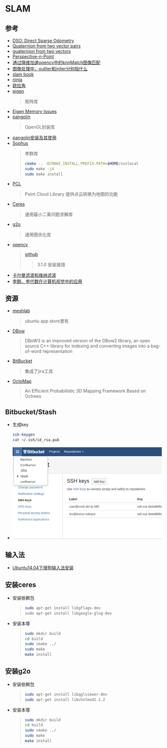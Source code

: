 # SLAM

## 参考

* [DSO: Direct Sparse Odometry](https://vision.in.tum.de/research/vslam/dso)
* [Quaternion from two vector pairs](https://stackoverflow.com/questions/19445934/quaternion-from-two-vector-pairs)
* [quaternion from two vectors](http://lolengine.net/blog/2013/09/18/beautiful-maths-quaternion-from-vectors)
* [Perspective-n-Point](https://en.wikipedia.org/wiki/Perspective-n-Point)
* [通过降维加速opencv中的knnMatch图像匹配](https://blog.csdn.net/yhyhbo/article/details/54620178c++)
* [图像处理中，outlier和inlier分别指什么](https://blog.csdn.net/daigualu/article/details/73866250)
* [slam book](https://github.com/gaoxiang12/slambook)
* [ninja](https://www.jianshu.com/p/d118615c1943)
* [欧拉角](https://blog.csdn.net/csxiaoshui/article/details/65437633)
* [eigen](http://eigen.tuxfamily.org/index.php?title-Main_Page)
  >矩阵库
* [Eigen Memory Issues](https://github.com/ethz-asl/eigen_catkin/wiki/Eigen-Memory-Issues)
* [pangolin](https://github.com/stevenlovegrove/Pangolin)
  >OpenGL封装库
* [pangolin安装及其使用](https://blog.csdn.net/c602273091/article/details/65441315)
* [Sophus](https://github.com/strasdat/Sophus)
  >李群库
  >```bash
  > cmake .. -DCMAKE_INSTALL_PREFIX:PATH=$HOME/svslocal
  > sudo make -j4
  > sudo make install
  >```
* [PCL](http://pointclouds.org)
  >Point Cloud Library
  >提供点云转换为地图的功能
* [Ceres](https://github.com/ceres-solver/ceres-solver)
  >通用最小二乘问题求解库
* [g2o](https://github.com/RainerKuemmerle/g2o)
  >通用图优化库
* [opencv](https://opencv.org)
  >[github](https://github.com/opencv/opencv/tree/3.0.0)
  >> 3.1.0 安装报错
* [卡尔曼滤波和维纳滤波](https://blog.csdn.net/sillykog/article/details/78535767)
* [李群、李代数在计算机视觉中的应用](https://blog.csdn.net/x_r_su/article/details/52749616)

## 资源

* [meshlab](http://www.meshlab.net/)
  >ubuntu app store里有
* [DBow](https://github.com/rmsalinas/DBow3)
  >DBoW3 is an improved version of the DBow2 library, an open source C++ library for indexing and converting images into a bag-of-word representation
* [BitBucket](http://tech.it168.com/a2017/1026/3176/000003176180.shtml)
  >集成了jira工具
* [OctoMap](https://github.com/OctoMap/octomap)
  >An Efficient Probabilistic 3D Mapping Framework Based on Octrees

## Bitbucket/Stash

* 生成key

  ```bash
  ssh-keygen
  cat ~/.ssh/id_rsa.pub
  ```

* ![配置Stash](_images/Bitbucket_stash.png)

## 输入法

* [Ubuntu14.04下搜狗输入法安装](https://blog.csdn.net/u011006622/article/details/69281580)

## 安装ceres

* 安装依赖包
  >```bash
  >sudo apt-get install libgflags-dev
  >sudo apt-get install libgoogle-glog-dev
  >```
* 安装本尊
  >```bash
  >sudo mkdir build
  >cd build
  >sudo cmake ../
  >sudo make
  >make install
  >```  

## 安装g2o

* 安装依赖包
  >```bash
  >sudo apt-get install libqglviewer-dev
  >sudo apt-get install libcholmod2.1.2
  >```
* 安装本尊
  >```bash
  >sudo mkdir build
  >cd build
  >sudo cmake ../
  >sudo make
  >make install
  >```  